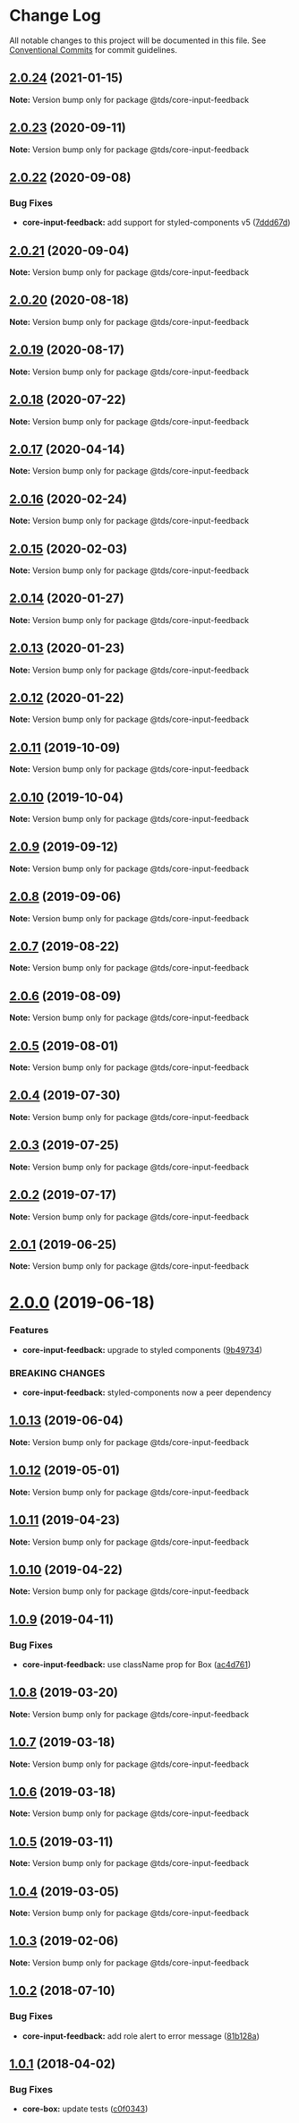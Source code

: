 # Change Log

All notable changes to this project will be documented in this file.
See [Conventional Commits](https://conventionalcommits.org) for commit guidelines.

## [2.0.24](https://github.com/telusdigital/tds/compare/@tds/core-input-feedback@2.0.23...@tds/core-input-feedback@2.0.24) (2021-01-15)

**Note:** Version bump only for package @tds/core-input-feedback





## [2.0.23](https://github.com/telusdigital/tds/compare/@tds/core-input-feedback@2.0.22...@tds/core-input-feedback@2.0.23) (2020-09-11)

**Note:** Version bump only for package @tds/core-input-feedback





## [2.0.22](https://github.com/telusdigital/tds/compare/@tds/core-input-feedback@2.0.21...@tds/core-input-feedback@2.0.22) (2020-09-08)


### Bug Fixes

* **core-input-feedback:** add support for styled-components v5 ([7ddd67d](https://github.com/telusdigital/tds/commit/7ddd67d10a8838c58bac10dfd4f48dbb7b4a911e))





## [2.0.21](https://github.com/telusdigital/tds/compare/@tds/core-input-feedback@2.0.20...@tds/core-input-feedback@2.0.21) (2020-09-04)

**Note:** Version bump only for package @tds/core-input-feedback





## [2.0.20](https://github.com/telusdigital/tds/compare/@tds/core-input-feedback@2.0.19...@tds/core-input-feedback@2.0.20) (2020-08-18)

**Note:** Version bump only for package @tds/core-input-feedback





## [2.0.19](https://github.com/telusdigital/tds/compare/@tds/core-input-feedback@2.0.18...@tds/core-input-feedback@2.0.19) (2020-08-17)

**Note:** Version bump only for package @tds/core-input-feedback





## [2.0.18](https://github.com/telusdigital/tds/compare/@tds/core-input-feedback@2.0.17...@tds/core-input-feedback@2.0.18) (2020-07-22)

**Note:** Version bump only for package @tds/core-input-feedback





## [2.0.17](https://github.com/telusdigital/tds/compare/@tds/core-input-feedback@2.0.16...@tds/core-input-feedback@2.0.17) (2020-04-14)

**Note:** Version bump only for package @tds/core-input-feedback





## [2.0.16](https://github.com/telusdigital/tds/compare/@tds/core-input-feedback@2.0.15...@tds/core-input-feedback@2.0.16) (2020-02-24)

**Note:** Version bump only for package @tds/core-input-feedback





## [2.0.15](https://github.com/telusdigital/tds/compare/@tds/core-input-feedback@2.0.14...@tds/core-input-feedback@2.0.15) (2020-02-03)

**Note:** Version bump only for package @tds/core-input-feedback





## [2.0.14](https://github.com/telusdigital/tds/compare/@tds/core-input-feedback@2.0.13...@tds/core-input-feedback@2.0.14) (2020-01-27)

**Note:** Version bump only for package @tds/core-input-feedback





## [2.0.13](https://github.com/telusdigital/tds/compare/@tds/core-input-feedback@2.0.12...@tds/core-input-feedback@2.0.13) (2020-01-23)

**Note:** Version bump only for package @tds/core-input-feedback





## [2.0.12](https://github.com/telusdigital/tds/compare/@tds/core-input-feedback@2.0.11...@tds/core-input-feedback@2.0.12) (2020-01-22)

**Note:** Version bump only for package @tds/core-input-feedback





## [2.0.11](https://github.com/telusdigital/tds/compare/@tds/core-input-feedback@2.0.10...@tds/core-input-feedback@2.0.11) (2019-10-09)

**Note:** Version bump only for package @tds/core-input-feedback





## [2.0.10](https://github.com/telusdigital/tds/compare/@tds/core-input-feedback@2.0.9...@tds/core-input-feedback@2.0.10) (2019-10-04)

**Note:** Version bump only for package @tds/core-input-feedback





## [2.0.9](https://github.com/telusdigital/tds/compare/@tds/core-input-feedback@2.0.8...@tds/core-input-feedback@2.0.9) (2019-09-12)

**Note:** Version bump only for package @tds/core-input-feedback





## [2.0.8](https://github.com/telusdigital/tds/compare/@tds/core-input-feedback@2.0.7...@tds/core-input-feedback@2.0.8) (2019-09-06)

**Note:** Version bump only for package @tds/core-input-feedback





## [2.0.7](https://github.com/telusdigital/tds/compare/@tds/core-input-feedback@2.0.6...@tds/core-input-feedback@2.0.7) (2019-08-22)

**Note:** Version bump only for package @tds/core-input-feedback





## [2.0.6](https://github.com/telusdigital/tds/compare/@tds/core-input-feedback@2.0.5...@tds/core-input-feedback@2.0.6) (2019-08-09)

**Note:** Version bump only for package @tds/core-input-feedback





## [2.0.5](https://github.com/telusdigital/tds/compare/@tds/core-input-feedback@2.0.4...@tds/core-input-feedback@2.0.5) (2019-08-01)

**Note:** Version bump only for package @tds/core-input-feedback





## [2.0.4](https://github.com/telusdigital/tds/compare/@tds/core-input-feedback@2.0.3...@tds/core-input-feedback@2.0.4) (2019-07-30)

**Note:** Version bump only for package @tds/core-input-feedback





## [2.0.3](https://github.com/telusdigital/tds/compare/@tds/core-input-feedback@2.0.2...@tds/core-input-feedback@2.0.3) (2019-07-25)

**Note:** Version bump only for package @tds/core-input-feedback





## [2.0.2](https://github.com/telusdigital/tds/compare/@tds/core-input-feedback@2.0.1...@tds/core-input-feedback@2.0.2) (2019-07-17)

**Note:** Version bump only for package @tds/core-input-feedback





## [2.0.1](https://github.com/telusdigital/tds/compare/@tds/core-input-feedback@2.0.0...@tds/core-input-feedback@2.0.1) (2019-06-25)

**Note:** Version bump only for package @tds/core-input-feedback





# [2.0.0](https://github.com/telusdigital/tds/compare/@tds/core-input-feedback@1.0.13...@tds/core-input-feedback@2.0.0) (2019-06-18)


### Features

* **core-input-feedback:** upgrade to styled components ([9b49734](https://github.com/telusdigital/tds/commit/9b49734))


### BREAKING CHANGES

* **core-input-feedback:** styled-components now a peer dependency





## [1.0.13](https://github.com/telusdigital/tds/compare/@tds/core-input-feedback@1.0.12...@tds/core-input-feedback@1.0.13) (2019-06-04)

**Note:** Version bump only for package @tds/core-input-feedback

## [1.0.12](https://github.com/telusdigital/tds/compare/@tds/core-input-feedback@1.0.11...@tds/core-input-feedback@1.0.12) (2019-05-01)

**Note:** Version bump only for package @tds/core-input-feedback

## [1.0.11](https://github.com/telusdigital/tds/compare/@tds/core-input-feedback@1.0.10...@tds/core-input-feedback@1.0.11) (2019-04-23)

**Note:** Version bump only for package @tds/core-input-feedback

## [1.0.10](https://github.com/telusdigital/tds/compare/@tds/core-input-feedback@1.0.9...@tds/core-input-feedback@1.0.10) (2019-04-22)

**Note:** Version bump only for package @tds/core-input-feedback

## [1.0.9](https://github.com/telusdigital/tds/compare/@tds/core-input-feedback@1.0.8...@tds/core-input-feedback@1.0.9) (2019-04-11)

### Bug Fixes

- **core-input-feedback:** use className prop for Box ([ac4d761](https://github.com/telusdigital/tds/commit/ac4d761))

## [1.0.8](https://github.com/telusdigital/tds/compare/@tds/core-input-feedback@1.0.7...@tds/core-input-feedback@1.0.8) (2019-03-20)

**Note:** Version bump only for package @tds/core-input-feedback

## [1.0.7](https://github.com/telusdigital/tds/compare/@tds/core-input-feedback@1.0.6...@tds/core-input-feedback@1.0.7) (2019-03-18)

**Note:** Version bump only for package @tds/core-input-feedback

## [1.0.6](https://github.com/telusdigital/tds/compare/@tds/core-input-feedback@1.0.5...@tds/core-input-feedback@1.0.6) (2019-03-18)

**Note:** Version bump only for package @tds/core-input-feedback

## [1.0.5](https://github.com/telusdigital/tds/compare/@tds/core-input-feedback@1.0.4...@tds/core-input-feedback@1.0.5) (2019-03-11)

**Note:** Version bump only for package @tds/core-input-feedback

## [1.0.4](https://github.com/telusdigital/tds/compare/@tds/core-input-feedback@1.0.3...@tds/core-input-feedback@1.0.4) (2019-03-05)

**Note:** Version bump only for package @tds/core-input-feedback

## [1.0.3](https://github.com/telusdigital/tds/compare/@tds/core-input-feedback@1.0.2...@tds/core-input-feedback@1.0.3) (2019-02-06)

**Note:** Version bump only for package @tds/core-input-feedback

<a name="1.0.2"></a>

## [1.0.2](https://github.com/telusdigital/tds/compare/@tds/core-input-feedback@1.0.1...@tds/core-input-feedback@1.0.2) (2018-07-10)

### Bug Fixes

- **core-input-feedback:** add role alert to error message ([81b128a](https://github.com/telusdigital/tds/commit/81b128a))

<a name="1.0.1"></a>

## [1.0.1](https://github.com/telusdigital/tds/compare/@tds/core-input-feedback@1.0.0...@tds/core-input-feedback@1.0.1) (2018-04-02)

### Bug Fixes

- **core-box:** update tests ([c0f0343](https://github.com/telusdigital/tds/commit/c0f0343))
